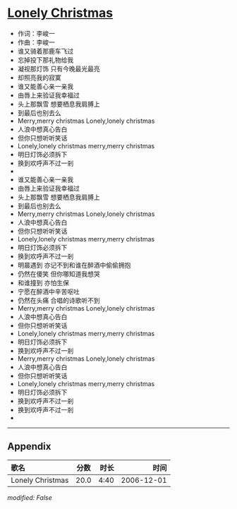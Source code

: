 # [Lonely Christmas](https://music.163.com/song?id=65646)

* 作词：李峻一
* 作曲：李峻一
* 谁又骑着那鹿车飞过
* 忘掉投下那礼物给我
* 凝视那灯饰 只有今晚最光最亮
* 却照亮我的寂寞
* 谁又能善心亲一亲我
* 由唇上来验证我幸福过
* 头上那飘雪 想要栖息我肩膊上
* 到最后也别去么
* Merry,merry christmas Lonely,lonely christmas
* 人浪中想真心告白
* 但你只想听听笑话
* Lonely,lonely christmas merry,merry christmas
* 明日灯饰必须拆下
* 换到欢呼声不过一剎
* 
* 谁又能善心亲一亲我
* 由唇上来验证我幸福过
* 头上那飘雪 想要栖息我肩膊上
* 到最后也别去么
* Merry,merry christmas Lonely,lonely christmas
* 人浪中想真心告白
* 但你只想听听笑话
* Lonely,lonely christmas merry,merry christmas
* 明日灯饰必须拆下
* 换到欢呼声不过一剎
* 明晨遇到 亦记不到和谁在醉酒中偷偷拥抱
* 仍然在傻笑 但你哪知道我想哭
* 和谁撞到 亦怕生保
* 宁愿在醉酒中辛苦呕吐
* 仍然在头痛 合唱的诗歌听不到
* Merry,merry christmas Lonely,lonely christmas
* 人浪中想真心告白
* 但你只想听听笑话
* Lonely,lonely christmas merry,merry christmas
* 明日灯饰必须拆下
* 换到欢呼声不过一剎
* Merry,merry christmas Lonely,lonely christmas
* 人浪中想真心告白
* 但你只想听听笑话
* Lonely,lonely christmas merry,merry christmas
* 明日灯饰必须拆下
* 换到欢呼声不过一剎
* 换到欢呼声不过一剎
* 


---

## Appendix

|歌名|分数|时长|时间|
|:---|:---:|---:|---:|
|Lonely Christmas|20.0|4:40|2006-12-01

*modified: False*